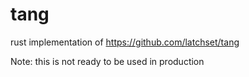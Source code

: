 # tang
rust implementation of https://github.com/latchset/tang

Note: this is not ready to be used in production
